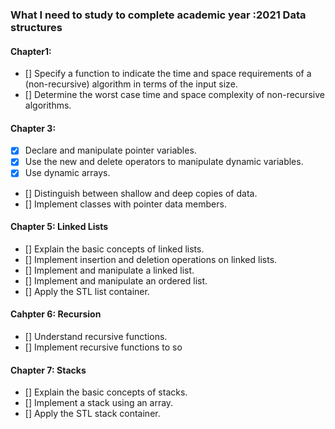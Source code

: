 ### What I need to study to complete academic year :2021 Data structures

#### Chapter1:
- [] Specify a function to indicate the time and space requirements of a (non-recursive) algorithm in
terms of the input size.
- [] Determine the worst case time and space complexity of non-recursive algorithms. 

#### Chapter 3: 
- [x] Declare and manipulate pointer variables.
- [x] Use the new and delete operators to manipulate dynamic variables.
- [x] Use dynamic arrays.
- [] Distinguish between shallow and deep copies of data.
- [] Implement classes with pointer data members.


#### Chapter 5: Linked Lists
- [] Explain the basic concepts of linked lists.
- [] Implement insertion and deletion operations on linked lists.
- [] Implement and manipulate a linked list.
- [] Implement and manipulate an ordered list.
- [] Apply the STL list container.

#### Cahpter 6: Recursion
- [] Understand recursive functions.
- [] Implement recursive functions to so

#### Chapter 7: Stacks
- [] Explain the basic concepts of stacks.
- [] Implement a stack using an array.
- [] Apply the STL stack container.